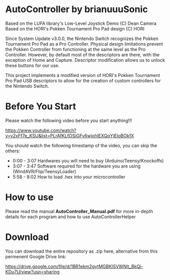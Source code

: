 # AutoController by brianuuuSonic
Based on the LUFA library's Low-Level Joystick Demo (C) Dean Camera
Based on the HORI's Pokken Tournament Pro Pad design (C) HORI

Since System Update v3.0.0, the Nintendo Switch recognizes the Pokken Tournament Pro Pad as a Pro Controller. Physical design limitations prevent the Pokken Controller from functioning at the same level as the Pro Controller. However, by default most of the descriptors are there, with the exception of Home and Capture. Descriptor modification allows us to unlock these buttons for our use.

This project implements a modified version of HORI's Pokken Tournament Pro Pad USB descriptors to allow for the creation of custom controllers for the Nintendo Switch.

# Before You Start
Please watch the following video before you start anything!!!

https://www.youtube.com/watch?v=y2xFf7e_KSU&list=PLrAfKLfOSiGFv6wjohlEXQqYjEIoBOkfX

You should watch the following timestamp of the video, you can skip the others:
* 0:00 - 3:07 Hardwares you will need to buy (Arduino/Teensy/Knockoffs)
* 3:07 - 3:47 Software required for the hardware you are using (WindAVR/Flip/TeensyLoader)
* 5:58 - 8:02 How to load .hex into your microcontroller

# How to use
Please read the manual **AutoController_Manual.pdf** for more in-depth details for each program and how to use AutoControllerHelper

# Download
You can download the entire repository as .zip here, alternative from this permenent Google Drive link:

https://drive.google.com/file/d/1BR1ekm2gvtMGBKlSVWNlt_BkQj-KDu7U/view?usp=sharing
